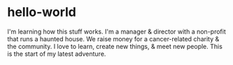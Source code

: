 # hello-world
I'm learning how this stuff works.
I'm a manager & director with a non-profit that runs a haunted house. We raise money for a cancer-related charity & the community. I love to learn, create new things, & meet new people. This is the start of my latest adventure.

